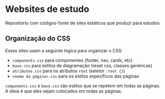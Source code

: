 # Websites de estudo
Repositório com códigos-fonte de sites estáticos que produzi para estudos

## Organização do CSS

Esses sites usam a seguinte lógica para organizar o CSS:
- `components.css` para componentes (footer, nav, cards, etc)
- `base.css` para estilos de diagramação (reset css, classes genéricas)
- `atributes.css` para os atributos `root` (seletor `:root {}`)
- `<nome da página>.css` para os estilos específicos das páginas

`components.css` e `base.css` são estilos que se repetem em todas as páginas. A ideia é que eles sejam colocados em todas as páginas.
